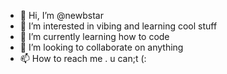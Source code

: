 - 👋 Hi, I’m @newbstar
- 👀 I’m interested in vibing and learning cool stuff
- 🌱 I’m currently learning how to code
- 💞️ I’m looking to collaborate on anything 
- 📫 How to reach me . u can;t (:

<!---
newbstar/newbstar is a ✨ special ✨ repository because its `README.md` (this file) appears on your GitHub profile.
You can click the Preview link to take a look at your changes.
--->
